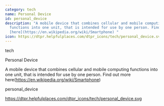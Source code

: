 ```yaml
---
category: tech
name: Personal Device
id: personal_device
description: "A mobile device that combines cellular and mobile computing
  functions into one unit, that is intended for use by one person. Find out more
  [here](https://en.wikipedia.org/wiki/Smartphone) "
icon: https://dtpr.helpfulplaces.com/dtpr_icons/tech/personal_device.svg
---
```

tech

Personal Device

A mobile device that combines cellular and mobile computing functions into one unit, that is intended for use by one person. Find out more here(https://en.wikipedia.org/wiki/Smartphone) 

personal_device

https://dtpr.helpfulplaces.com/dtpr_icons/tech/personal_device.svg